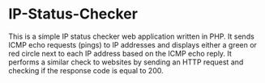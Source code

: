 # IP-Status-Checker
This is a simple IP status checker web application written in PHP. It sends ICMP echo requests (pings) to IP addresses and displays either a green or red circle next to each IP address based on the ICMP echo reply. It performs a similar check to websites by sending an HTTP request and checking if the response code is equal to 200.
